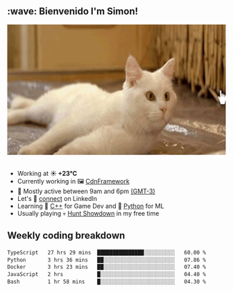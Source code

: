<h2>:wave: <b>Bienvenido I'm Simon!&nbsp;</b></h2>

<section>
  <img src="./static/banner.gif" height=300 width=1000>
</section>

<br>

<ul>
  <li>
		<!--START_SECTION:weather-->
		Working at <b>☀️   +23°C</b>
		<!--END_SECTION:weather-->
  </li>
  <li>
    Currently working in 🖼️&nbsp;<a href=https://github.com/snapverse/cdn-framework target=_blank>CdnFramework</a>
  </li>
  <li>
    🚩 Mostly active between 9am and 6pm <a href=https://onlinealarmkur.com/world/es target=_blank>(GMT-3)</a>
  </li>
  <li>
    Let's 🔗&nbsp;<a href=https://www.linkedin.com/in/itsimmons target=_blank>connect</a> on LinkedIn
  </li>
  <li>
    Learning 👴&nbsp;<a href=https://images3.memedroid.com/images/UPLOADED755/65f2bce6734f6.webp target=_blank>C++</a> for Game Dev and 🐍&nbsp;<a href=https://qph.cf2.quoracdn.net/main-qimg-4472b6229cb75bf66ab531f3ebd4f975-lq target=_blank>Python</a> for ML
  </li>
  <li>
    Usually playing 💀&nbsp;<a href=https://www.huntshowdown.com target=_blank>Hunt Showdown</a> in my free time
  </li>
</ul>

<h2><b>Weekly coding breakdown </b></h2>

<!--START_SECTION:waka-->

```txt
TypeScript   27 hrs 29 mins  ███████████████░░░░░░░░░░   60.00 %
Python       3 hrs 36 mins   ██░░░░░░░░░░░░░░░░░░░░░░░   07.86 %
Docker       3 hrs 23 mins   ██░░░░░░░░░░░░░░░░░░░░░░░   07.40 %
JavaScript   2 hrs           █░░░░░░░░░░░░░░░░░░░░░░░░   04.40 %
Bash         1 hr 58 mins    █░░░░░░░░░░░░░░░░░░░░░░░░   04.30 %
```

<!--END_SECTION:waka-->
